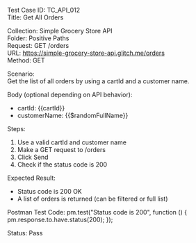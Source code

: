 Test Case ID: TC_API_012  
Title: Get All Orders

Collection: Simple Grocery Store API  
Folder: Positive Paths  
Request: GET /orders  
URL: https://simple-grocery-store-api.glitch.me/orders  
Method: GET

Scenario:  
Get the list of all orders by using a cartId and a customer name.

Body (optional depending on API behavior):
- cartId: {{cartId}}  
- customerName: {{$randomFullName}}

Steps:  
1. Use a valid cartId and customer name  
2. Make a GET request to /orders  
3. Click Send  
4. Check if the status code is 200

Expected Result:  
- Status code is 200 OK  
- A list of orders is returned (can be filtered or full list)

Postman Test Code:
pm.test("Status code is 200", function () {
    pm.response.to.have.status(200);
});

Status: Pass
